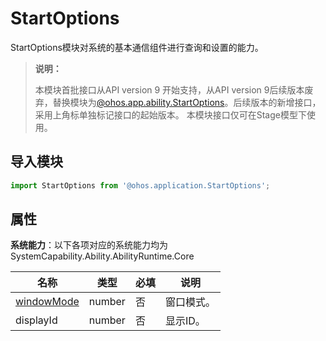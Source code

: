 # StartOptions

StartOptions模块对系统的基本通信组件进行查询和设置的能力。

> **说明：**
>
> 本模块首批接口从API version 9 开始支持，从API version 9后续版本废弃，替换模块为[@ohos.app.ability.StartOptions](js-apis-app-ability-startOptions.md)。后续版本的新增接口，采用上角标单独标记接口的起始版本。
> 本模块接口仅可在Stage模型下使用。

## 导入模块

```ts
import StartOptions from '@ohos.application.StartOptions';
```

## 属性

**系统能力**：以下各项对应的系统能力均为SystemCapability.Ability.AbilityRuntime.Core

| 名称 | 类型 | 必填 | 说明 |
| -------- | -------- | -------- | -------- |
| [windowMode](js-apis-application-abilityConstant.md#abilityconstantwindowmode) | number | 否 | 窗口模式。 |
| displayId | number | 否 | 显示ID。 |
